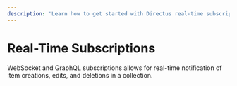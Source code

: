 ```yaml
---
description: 'Learn how to get started with Directus real-time subscriptons.'
---
```


# Real-Time Subscriptions

WebSocket and GraphQL subscriptions allows for real-time notification of item creations, edits, and deletions in a
collection.

<Card
  title="WebSockets"
  h="2"
  text="Learn how to subscribe to changes using WebSockets."
  url="/guides/real-time/subscriptions/websockets" />

<Card
  title="GraphQL Subscriptions"
  h="2"
  text="Learn how to implement GraphQL Subscriptions in Directus."
  url="/guides/real-time/subscriptions/graphql" />
